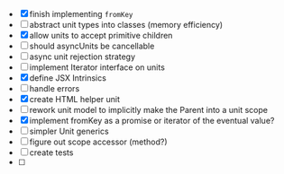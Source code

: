 -   [x] finish implementing `fromKey`
-   [ ] abstract unit types into classes (memory efficiency)
-   [x] allow units to accept primitive children
-   [ ] should asyncUnits be cancellable
-   [ ] async unit rejection strategy
-   [ ] implement Iterator interface on units
-   [x] define JSX Intrinsics
-   [ ] handle errors
-   [x] create HTML helper unit
-   [ ] rework unit model to implicitly make the Parent into a unit scope
-   [x] implement fromKey as a promise or iterator of the eventual value?
-   [ ] simpler Unit generics
-   [ ] figure out scope accessor (method?)
-   [ ] create tests
-   [ ]
